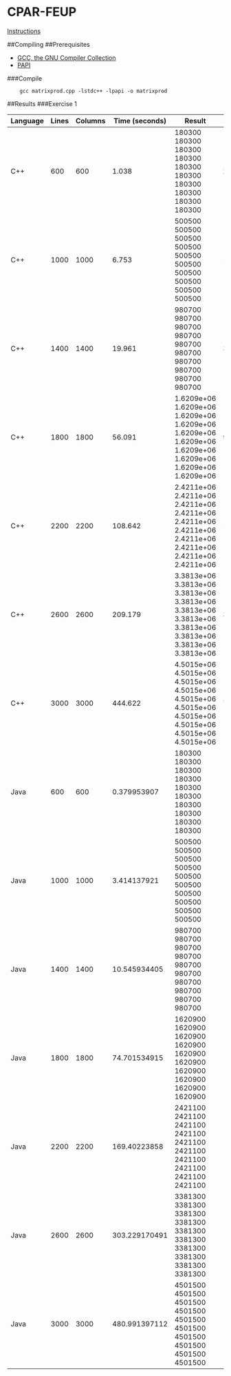 # CPAR-FEUP

[Instructions](doc/CPAR_ex1.pdf)

##Compiling
##Prerequisites
* [GCC, the GNU Compiler Collection](https://gcc.gnu.org/)
* [PAPI](http://icl.utk.edu/papi/)

###Compile
```
    gcc matrixprod.cpp -lstdc++ -lpapi -o matrixprod 
```


##Results
###Exercise 1

| Language | Lines | Columns | Time (seconds) | Result                                                                                                        | L1          | L2           |
|----------|-------|---------|----------------|---------------------------------------------------------------------------------------------------------------|-------------|--------------|
| C++      | 600   | 600     | 1.038          | 180300 180300 180300 180300 180300 180300 180300 180300 180300 180300                                         | 244977567   | 46921492     |
| C++      | 1000  | 1000    | 6.753          | 500500 500500 500500 500500 500500 500500 500500 500500 500500 500500                                         | 1247012346  | 390070542    |
| C++      | 1400  | 1400    | 19.961         | 980700 980700 980700 980700 980700 980700 980700 980700 980700 980700                                         | 3497492066  | 3180151469   |
| C++      | 1800  | 1800    | 56.091         | 1.6209e+06 1.6209e+06 1.6209e+06 1.6209e+06 1.6209e+06 1.6209e+06 1.6209e+06 1.6209e+06 1.6209e+06 1.6209e+06 | 9531460163  | 12371849084  |
| C++      | 2200  | 2200    | 108.642        | 2.4211e+06 2.4211e+06 2.4211e+06 2.4211e+06 2.4211e+06 2.4211e+06 2.4211e+06 2.4211e+06 2.4211e+06 2.4211e+06 | 18276073627 | 30938999879  |
| C++      | 2600  | 2600    | 209.179        | 3.3813e+06 3.3813e+06 3.3813e+06 3.3813e+06 3.3813e+06 3.3813e+06 3.3813e+06 3.3813e+06 3.3813e+06 3.3813e+06 | 31417368899 | 64625615044  |
| C++      | 3000  | 3000    | 444.622        | 4.5015e+06 4.5015e+06 4.5015e+06 4.5015e+06 4.5015e+06 4.5015e+06 4.5015e+06 4.5015e+06 4.5015e+06 4.5015e+06 | 79653707432 | 191036411779 |
| Java     | 600   | 600     | 0.379953907    | 180300 180300 180300 180300 180300 180300 180300 180300 180300 180300                                         | -           | -            |
| Java     | 1000  | 1000    | 3.414137921    | 500500 500500 500500 500500 500500 500500 500500 500500 500500 500500                                         | -           | -            |
| Java     | 1400  | 1400    | 10.545934405   | 980700 980700 980700 980700 980700 980700 980700 980700 980700 980700                                         | -           | -            |
| Java     | 1800  | 1800    | 74.701534915   | 1620900 1620900 1620900 1620900 1620900 1620900 1620900 1620900 1620900 1620900                               | -           | -            |
| Java     | 2200  | 2200    | 169.40223858   | 2421100 2421100 2421100 2421100 2421100 2421100 2421100 2421100 2421100 2421100                               | -           | -            |
| Java     | 2600  | 2600    | 303.229170491  | 3381300 3381300 3381300 3381300 3381300 3381300 3381300 3381300 3381300 3381300                               | -           | -            |
| Java     | 3000  | 3000    | 480.991397112  | 4501500 4501500 4501500 4501500 4501500 4501500 4501500 4501500 4501500 4501500                               | -           | -            |
